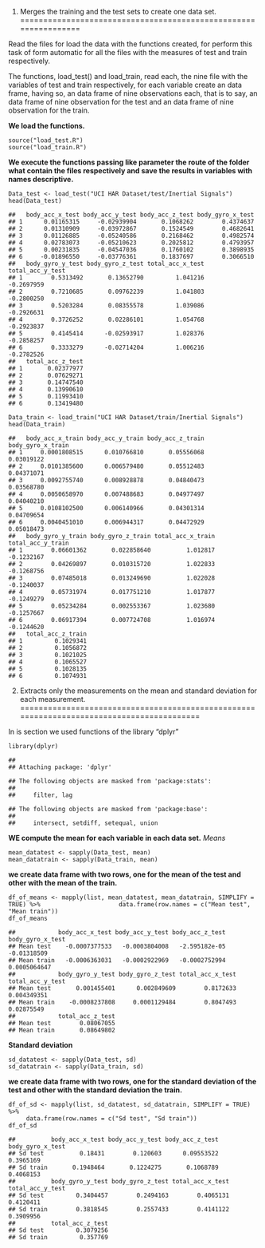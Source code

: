 1. Merges the training and the test sets to create one data set.
================================================================

Read the files for load the data with the functions created, for perform
this task of form automatic for all the files with the measures of test
and train respectively.

The functions, load\_test() and load\_train, read each, the nine file
with the variables of test and train respectively, for each variable
create an data frame, having so, an data frame of nine observations
each, that is to say, an data frame of nine observation for the test and
an data frame of nine observation for the train.

**We load the functions.**

    source("load_test.R") 
    source("load_train.R")

**We execute the functions passing like parameter the route of the
folder what contain the files respectively and save the results in
variables with names descriptive.**

    Data_test <- load_test("UCI HAR Dataset/test/Inertial Signals")
    head(Data_test)

    ##   body_acc_x_test body_acc_y_test body_acc_z_test body_gyro_x_test
    ## 1      0.01165315     -0.02939904       0.1068262        0.4374637
    ## 2      0.01310909     -0.03972867       0.1524549        0.4682641
    ## 3      0.01126885     -0.05240586       0.2168462        0.4982574
    ## 4      0.02783073     -0.05210623       0.2025812        0.4793957
    ## 5      0.00231835     -0.04547036       0.1760102        0.3898935
    ## 6     -0.01896550     -0.03776361       0.1837697        0.3066510
    ##   body_gyro_y_test body_gyro_z_test total_acc_x_test total_acc_y_test
    ## 1        0.5313492       0.13652790         1.041216       -0.2697959
    ## 2        0.7210685       0.09762239         1.041803       -0.2800250
    ## 3        0.5203284       0.08355578         1.039086       -0.2926631
    ## 4        0.3726252       0.02286101         1.054768       -0.2923837
    ## 5        0.4145414      -0.02593917         1.028376       -0.2858257
    ## 6        0.3333279      -0.02714204         1.006216       -0.2782526
    ##   total_acc_z_test
    ## 1       0.02377977
    ## 2       0.07629271
    ## 3       0.14747540
    ## 4       0.13990610
    ## 5       0.11993410
    ## 6       0.13419480

    Data_train <- load_train("UCI HAR Dataset/train/Inertial Signals")
    head(Data_train)

    ##   body_acc_x_train body_acc_y_train body_acc_z_train body_gyro_x_train
    ## 1     0.0001808515      0.010766810       0.05556068        0.03019122
    ## 2     0.0101385600      0.006579480       0.05512483        0.04371071
    ## 3     0.0092755740      0.008928878       0.04840473        0.03568780
    ## 4     0.0050658970      0.007488683       0.04977497        0.04040210
    ## 5     0.0108102500      0.006140966       0.04301314        0.04709654
    ## 6     0.0040451010      0.006944317       0.04472929        0.05018473
    ##   body_gyro_y_train body_gyro_z_train total_acc_x_train total_acc_y_train
    ## 1        0.06601362       0.022858640          1.012817        -0.1232167
    ## 2        0.04269897       0.010315720          1.022833        -0.1268756
    ## 3        0.07485018       0.013249690          1.022028        -0.1240037
    ## 4        0.05731974       0.017751210          1.017877        -0.1249279
    ## 5        0.05234284       0.002553367          1.023680        -0.1257667
    ## 6        0.06917394       0.007724708          1.016974        -0.1244620
    ##   total_acc_z_train
    ## 1         0.1029341
    ## 2         0.1056872
    ## 3         0.1021025
    ## 4         0.1065527
    ## 5         0.1028135
    ## 6         0.1074931

2. Extracts only the measurements on the mean and standard deviation for each measurement.
==========================================================================================

In is section we used functions of the library “dplyr”

    library(dplyr)

    ## 
    ## Attaching package: 'dplyr'

    ## The following objects are masked from 'package:stats':
    ## 
    ##     filter, lag

    ## The following objects are masked from 'package:base':
    ## 
    ##     intersect, setdiff, setequal, union

**WE compute the mean for each variable in each data set.** *Means*

    mean_datatest <- sapply(Data_test, mean)
    mean_datatrain <- sapply(Data_train, mean)

**we create data frame with two rows, one for the mean of the test and
other with the mean of the train.**

    df_of_means <- mapply(list, mean_datatest, mean_datatrain, SIMPLIFY = TRUE) %>%                      data.frame(row.names = c("Mean test", "Mean train")) 
    df_of_means

    ##            body_acc_x_test body_acc_y_test body_acc_z_test body_gyro_x_test
    ## Mean test    -0.0007377533   -0.0003804008   -2.595182e-05      -0.01318509
    ## Mean train   -0.0006363031   -0.0002922969   -0.0002752994     0.0005064647
    ##            body_gyro_y_test body_gyro_z_test total_acc_x_test total_acc_y_test
    ## Mean test       0.001455401      0.002849609        0.8172633      0.004349351
    ## Mean train    -0.0008237808     0.0001129484        0.8047493       0.02875549
    ##            total_acc_z_test
    ## Mean test        0.08067055
    ## Mean train       0.08649802

**Standard deviation**

    sd_datatest <- sapply(Data_test, sd)
    sd_datatrain <- sapply(Data_train, sd)

**we create data frame with two rows, one for the standard deviation of
the test and other with the standard deviation the train.**

    df_of_sd <- mapply(list, sd_datatest, sd_datatrain, SIMPLIFY = TRUE) %>% 
         data.frame(row.names = c("Sd test", "Sd train"))
    df_of_sd

    ##          body_acc_x_test body_acc_y_test body_acc_z_test body_gyro_x_test
    ## Sd test          0.18431        0.120603      0.09553522        0.3965169
    ## Sd train       0.1948464       0.1224275       0.1068789        0.4068153
    ##          body_gyro_y_test body_gyro_z_test total_acc_x_test total_acc_y_test
    ## Sd test         0.3404457        0.2494163        0.4065131        0.4120411
    ## Sd train        0.3818545        0.2557433        0.4141122        0.3909956
    ##          total_acc_z_test
    ## Sd test         0.3079256
    ## Sd train         0.357769
